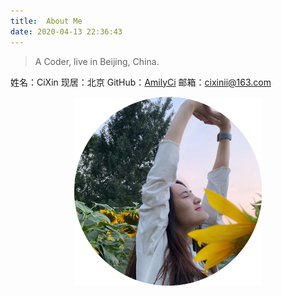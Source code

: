 ```yaml
---
title:  About Me
date: 2020-04-13 22:36:43
---
```

> A Coder, live in Beijing, China.

姓名：CiXin
现居：北京
GitHub：[AmilyCi](https://github.com/AmilyCi)
邮箱：cixinii@163.com

<div align=center>
	<img src="./mee.png" width="300">
</div>
